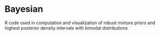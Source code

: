 # Bayesian
R code used in computation and visualization of robust mixture priors and highest posterior density intervals with bimodal distributions
